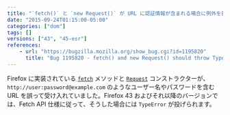 ```yaml
---
title: "`fetch()` と `new Request()` が URL に認証情報が含まれる場合に例外を投げるようになりました"
date: "2015-09-24T01:15:00-05:00"
categories: ["dom"]
tags: []
versions: ["43", "45-esr"]
references:
    - url: "https://bugzilla.mozilla.org/show_bug.cgi?id=1195820"
      title: "Bug 1195820 - fetch() and new Request() should throw TypeError on URL with username/password"
---
```

Firefox に実装されている [`fetch`](https://developer.mozilla.org/docs/Web/API/GlobalFetch/fetch) メソッドと [`Request`](https://developer.mozilla.org/docs/Web/API/Request/Request) コンストラクターが、`http://user:password@example.com` のようなユーザー名やパスワードを含む URL を誤って受け入れていました。Firefox 43 およびそれ以降のバージョンでは、Fetch API 仕様に従って、そうした場合には `TypeError` が投げられます。
